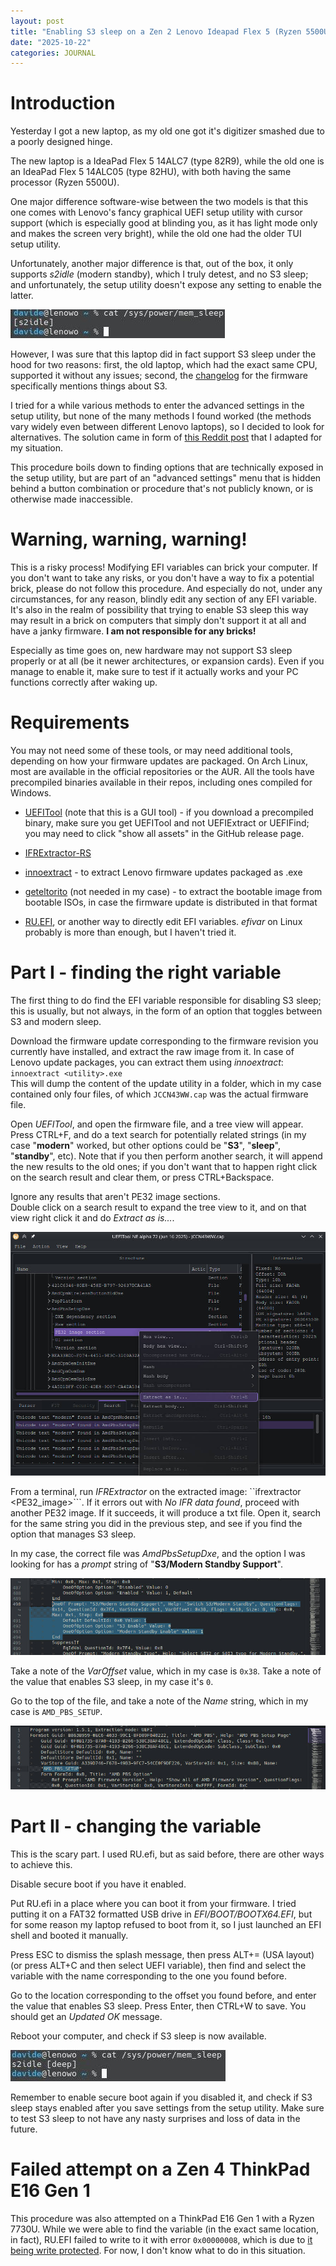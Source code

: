 ```yaml
---
layout: post
title: "Enabling S3 sleep on a Zen 2 Lenovo Ideapad Flex 5 (Ryzen 5500U, laptop type 82R9)"
date: "2025-10-22"
categories: JOURNAL
---
```


# Introduction
Yesterday I got a new laptop, as my old one got it's digitizer smashed due to a poorly designed hinge.  

The new laptop is a IdeaPad Flex 5 14ALC7 (type 82R9), while the old one is an IdeaPad Flex 5 14ALC05 (type 82HU), with both having the same processor (Ryzen 5500U).  

One major difference software-wise between the two models is that this one comes with Lenovo's fancy graphical UEFI setup utility with cursor support (which is especially good at blinding you, as it has light mode only and makes the screen very bright), while the old one had the older TUI setup utility.

Unfortunately, another major difference is that, out of the box, it only supports *s2idle* (modern standby), which I truly detest, and no S3 sleep; and unfortunately, the setup utility doesn't expose any setting to enable the latter.

![:(](/images/2025-10-22/nos3.jpg)

However, I was sure that this laptop did in fact support S3 sleep under the hood for two reasons: first, the old laptop, which had the exact same CPU, supported it without any issues; second, the [changelog](https://download.lenovo.com/consumer/mobiles/jccn43ww.txt) for the firmware specifically mentions things about S3.

I tried for a while various methods to enter the advanced settings in the setup utility, but none of the many methods I found worked (the methods vary widely even between different Lenovo laptops), so I decided to look for alternatives. The solution came in form of [this Reddit post](https://www.reddit.com/r/Lenovo/comments/id0457/guide_to_reenable_undervolting_after_latest_bios/) that I adapted for my situation.

This procedure boils down to finding options that are technically exposed in the setup utility, but are part of an "advanced settings" menu that is hidden behind a button combination or procedure that's not publicly known, or is otherwise made inaccessible.

# Warning, warning, warning!
This is a risky process! Modifying EFI variables can brick your computer. If you don't want to take any risks, or you don't have a way to fix a potential brick, please do not follow this procedure. And especially do not, under any circumstances, for any reason, blindly edit any section of any EFI variable. It's also in the realm of possibility that trying to enable S3 sleep this way may result in a brick on computers that simply don't support it at all and have a janky firmware. **I am not responsible for any bricks!**

Especially as time goes on, new hardware may not support S3 sleep properly or at all (be it newer architectures, or expansion cards). Even if you manage to enable it, make sure to test if it actually works and your PC functions correctly after waking up.

# Requirements
You may not need some of these tools, or may need additional tools, depending on how your firmware updates are packaged. On Arch Linux, most are available in the official repositories or the AUR. All the tools have precompiled binaries available in their repos, including ones compiled for Windows.

- [UEFITool](https://github.com/LongSoft/UEFITool) (note that this is a GUI tool) - if you download a precompiled binary, make sure you get UEFITool and not UEFIExtract or UEFIFind; you may need to click "show all assets" in the GitHub release page.
- [IFRExtractor-RS](https://github.com/LongSoft/IFRExtractor-RS)

- [innoextract](https://github.com/dscharrer/innoextract/releases) - to extract Lenovo firmware updates packaged as .exe
- [geteltorito](https://github.com/rainer042/geteltorito) (not needed in my case) - to extract the bootable image from bootable ISOs, in case the firmware update is distributed in that format

- [RU.EFI](https://ruexe.blogspot.com/), or another way to directly edit EFI variables. *efivar* on Linux probably is more than enough, but I haven't tried it.

# Part I - finding the right variable
The first thing to do find the EFI variable responsible for disabling S3 sleep; this is usually, but not always, in the form of an option that toggles between S3 and modern sleep.  

Download the firmware update corresponding to the firmware revision you currently have installed, and extract the raw image from it. In case of Lenovo update packages, you can extract them using *innoextract*: ```innoextract <utility>.exe```  
This will dump the content of the update utility in a folder, which in my case contained only four files, of which ```JCCN43WW.cap``` was the actual firmware file.


Open *UEFITool*, and open the firmware file, and a tree view will appear. Press CTRL+F, and do a text search for potentially related strings (in my case "**modern**" worked, but other options could be "**S3**", "**sleep**", "**standby**", etc). Note that if you then perform another search, it will append the new results to the old ones; if you don't want that to happen right click on the search result and clear them, or press CTRL+Backspace.

Ignore any results that aren't PE32 image sections.  
Double click on a search result to expand the tree view to it, and on that view right click it and do *Extract as is...*.

![UEFITool](/images/2025-10-22/uefitool.jpg)

From a terminal, run *IFRExtractor* on the extracted image: ``ifrextractor <PE32_image>```. If it errors out with *No IFR data found*, proceed with another PE32 image. If it succeeds, it will produce a txt file. Open it, search for the same string you did in the previous step, and see if you find the option that manages S3 sleep.

In my case, the correct file was *AmdPbsSetupDxe*, and the option I was looking for has a *prompt* string of "**S3/Modern Standby Support**".

![Variable](/images/2025-10-22/ifs.jpg)

Take a note of the *VarOffset* value, which in my case is `0x38`. Take a note of the value that enables S3 sleep, in my case it's `0`.

Go to the top of the file, and take a note of the *Name* string, which in my case is `AMD_PBS_SETUP`.

![Variable](/images/2025-10-22/ifs_name.jpg)

# Part II - changing the variable
This is the scary part. I used RU.efi, but as said before, there are other ways to achieve this.

Disable secure boot if you have it enabled.

Put RU.efi in a place where you can boot it from your firmware. I tried putting it on a FAT32 formatted USB drive in *EFI/BOOT/BOOTX64.EFI*, but for some reason my laptop refused to boot from it, so I just launched an EFI shell and booted it manually.

Press ESC to dismiss the splash message, then press ALT+= (USA layout) (or press ALT+C and then select UEFI variable), then find and select the variable with the name corresponding to the one you found before.

Go to the location corresponding to the offset you found before, and enter the value that enables S3 sleep. Press Enter, then CTRL+W to save. You should get an *Updated OK* message.

Reboot your computer, and check if S3 sleep is now available.

![:\)](/images/2025-10-22/yess3.jpg)

Remember to enable secure boot again if you disabled it, and check if S3 sleep stays enabled after you save settings from the setup utility. Make sure to test S3 sleep to not have any nasty surprises and loss of data in the future.

# Failed attempt on a Zen 4 ThinkPad E16 Gen 1

This procedure was also attempted on a ThinkPad E16 Gen 1 with a Ryzen 7730U. While we were able to find the variable (in the exact same location, in fact), RU.EFI failed to write to it with error `0x00000008`, which is due to [it being write protected](https://ruexe.blogspot.com/2021/08/errors-for-writing-uefi-variables.html). For now, I don't know what to do in this situation.
